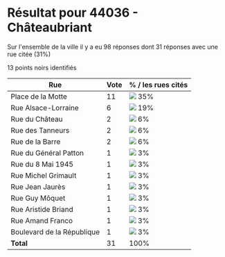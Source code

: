 # Résultat pour 44036 - Châteaubriant

Sur l'ensemble de la ville il y a eu 98 réponses dont 31 réponses avec une rue citée (31%)

13 points noirs identifiés

| Rue | Vote | % / les rues cités|
|-----|------|-------------------|
| Place de la Motte | 11 | <img src="../../img/bar_35.gif" />&nbsp;35%|
| Rue Alsace-Lorraine | 6 | <img src="../../img/bar_19.gif" />&nbsp;19%|
| Rue du Château | 2 | <img src="../../img/bar_6.gif" />&nbsp;6%|
| Rue des Tanneurs | 2 | <img src="../../img/bar_6.gif" />&nbsp;6%|
| Rue de la Barre | 2 | <img src="../../img/bar_6.gif" />&nbsp;6%|
| Rue du Général Patton | 1 | <img src="../../img/bar_3.gif" />&nbsp;3%|
| Rue du 8 Mai 1945 | 1 | <img src="../../img/bar_3.gif" />&nbsp;3%|
| Rue Michel Grimault | 1 | <img src="../../img/bar_3.gif" />&nbsp;3%|
| Rue Jean Jaurès | 1 | <img src="../../img/bar_3.gif" />&nbsp;3%|
| Rue Guy Môquet | 1 | <img src="../../img/bar_3.gif" />&nbsp;3%|
| Rue Aristide Briand | 1 | <img src="../../img/bar_3.gif" />&nbsp;3%|
| Rue Amand Franco | 1 | <img src="../../img/bar_3.gif" />&nbsp;3%|
| Boulevard de la République | 1 | <img src="../../img/bar_3.gif" />&nbsp;3%|
| **Total** | 31 | 100%|
